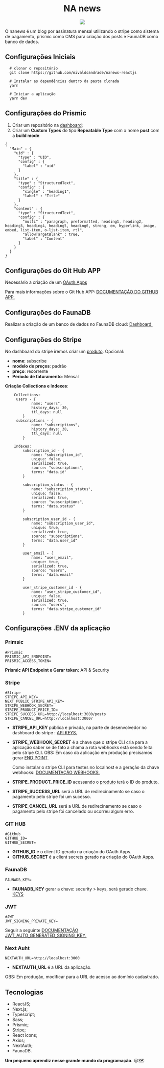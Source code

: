 <h1 align="center">NA news</h1>


<p align="center"><a href="https://www.youtube.com/watch?v=keHmznJrX8w" target="_blank"><img src="https://img.youtube.com/vi/keHmznJrX8w/0.jpg"/></a></p>


O nanews é um blog por assinatura mensal utilizando o stripe como sistema de pagamento, prismic como CMS para criação dos posts e FaunaDB como banco de dados.


## **Configurações Iniciais**

```
  # clonar o repositório
  git clone https://github.com/nivaldoandrade/nanews-reactjs

  # Instalar as dependências dentro da pasta clonada
  yarn

  # Iniciar a aplicação
  yarn dev

```
## **Configurações do Prismic**
1. Criar um repositório na [dashboard;](https://prismic.io/dashboard)   
2. Criar um **Custom Types** do tipo **Repeatable Type** com o nome **post** com a **build mode**:
```
{
  "Main" : {
    "uid" : {
      "type" : "UID",
      "config" : {
        "label" : "uid"
      }
    },
    "title" : {
      "type" : "StructuredText",
      "config" : {
        "single" : "heading1",
        "label" : "Title"
      }
    },
    "content" : {
      "type" : "StructuredText",
      "config" : {
        "multi" : "paragraph, preformatted, heading1, heading2, heading3, heading4, heading5, heading6, strong, em, hyperlink, image, embed, list-item, o-list-item, rtl",
        "allowTargetBlank" : true,
        "label" : "Content"
      }
    }
  }
}
```
## **Configurações do Git Hub APP**

Necessário a criação de um [OAuth Apps](https://github.com/settings/developers)

Para mais informações sobre o Git Hub APP: [DOCUMENTAÇÃO DO GITHUB APP.](https://docs.github.com/en/developers/apps/building-oauth-apps/authorizing-oauth-apps)

## **Configurações do FaunaDB**

Realizar a criação de um banco de dados no FaunaDB cloud: [Dashboard.](https://dashboard.fauna.com/)

## **Configurações do Stripe**
No dashboard do stripe iremos criar um [produto](http://dashboard.stripe.com/products/create).
Opcional: 
- **nome**: subscribe
- **modelo de preços**: padrão
- **preço**: recorrente
- **Período de faturamento**: Mensal


**Criação Collections e Indexes**: 
```
 	Collections:
	 users - {
			name: "users",
			history_days: 30,
			ttl_days: null
		}
	 subscriptions - {
			name: "subscriptions",
			history_days: 30,
			ttl_days: null
		}

	Indexes:
		subscription_id - {
			name: "subscription_id",
			unique: false,
			serialized: true,
			source: "subscriptions",
			terms: "data.id"
		}

		subscription_status - {
			name: "subscription_status",
			unique: false,
			serialized: true,
			source: "subscriptions",
			terms: "data.status"
		}

		subscription_user_id - {
			name: "subscription_user_id",
			unique: true,
			serialized: true,
			source: "subscriptions",
			terms: "data.user_id"
		}

		user_email - {
			name: "user_email",
			unique: true,
			serialized: true,
			source: "users",
			terms: "data.email"
		}

		user_stripe_customer_id - {
			name: "user_stripe_customer_id",
			unique: false,
			serialized: true,
			source: "users",
			terms: "data.stripe_customer_id"
		}
```

## **Configurações .ENV da aplicação**

### **Primsic**
```
#Prismic
PRISMIC_API_ENDPOINT=
PRISMIC_ACCESS_TOKEN=
```
**Prismic API Endpoint e Gerar token:** API & Security

### **Stripe**
```
#Stripe
STRIPE_API_KEY=
NEXT_PUBLIC_STRIPE_API_KEY=
STRIPE_WEBHOOK_SECRET=
STRIPE_PRODUCT_PRICE_ID=
STRIPE_SUCCESS_URL=http://localhost:3000/posts
STRIPE_CANCEL_URL=http://localhost:3000/
```
- **STRIPE_API_KEY** pública e privada, na parte de desenvolvedor no dashboard do stripe : [API KEYS.](https://dashboard.stripe.com/test/apikeys)
- **STRIPE_WEBHOOK_SECRET** é a chave que o stripe CLI cria para a aplicação saber se de fato a chama a rota webhooks está sendo feita pelo stripe CLI. OBS: Em caso da aplicação em produção precisamos gerar [END POINT](https://dashboard.stripe.com/webhooks).

	Como instalar o stripe CLI para testes no localhost e a geração da chave webhooks: [DOCUMENTAÇÃO WEBHOOKS.](https://stripe.com/docs/webhooks/test)
- **STRIPE_PRODUCT_PRICE_ID** acessando o [produto](https://dashboard.stripe.com/products) terá o ID do produto.
- **STRIPE_SUCCESS_URL** será a URL de redirecinamento se caso o pagamento pelo stripe foi um sucesso.
- **STRIPE_CANCEL_URL** será a URL de redirecinamento se caso o pagamento pelo stripe foi cancelado ou ocorreu algum erro.

### **GIT HUB**
```
#Github
GITHUB_ID=
GITHUB_SECRET=
```

- **GITHUB_ID** é o client ID gerado na criação do OAuth Apps.
- **GITHUB_SECRET** é a client secrets gerado na criação do OAuth Apps.

### **FaunaDB**

```
FAUNADB_KEY=
```
 - **FAUNADB_KEY** gerar a chave: security > keys, será gerado chave. [KEYS](https://docs.fauna.com/fauna/current/security/keys)

### **JWT**
```
#JWT
JWT_SIGNING_PRIVATE_KEY=
```
Seguir a seguinte [DOCUMENTAÇÃO JWT_AUTO_GENERATED_SIGNING_KEY.](https://next-auth.js.org/warnings#jwt_auto_generated_signing_key)

### **Next Auht**
```
NEXTAUTH_URL=http://localhost:3000
```
- **NEXTAUTH_URL** é a URL da aplicação.

OBS: Em produção, modificar para a URL de acesso ao domínio cadastrado.

## Tecnologias

- ReactJS;
- Next.js;
- Typescript;
- Sass;
- Prismic;
- Stripe;
- React icons;
- Axios;
- NextAuth;
- FaunaDB.


**Um pequeno aprendiz nesse grande mundo da programação.** 😃🗺

